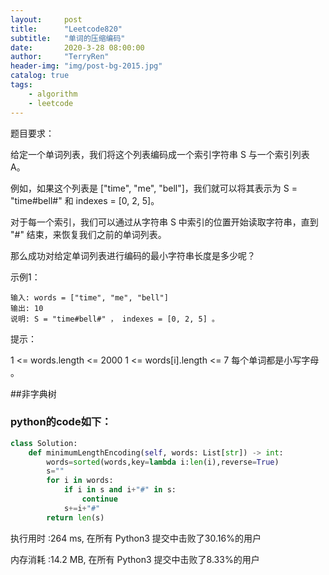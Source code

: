 ```yaml
---
layout:     post
title:      "Leetcode820"
subtitle:   "单词的压缩编码"
date:       2020-3-28 08:00:00
author:     "TerryRen"
header-img: "img/post-bg-2015.jpg"
catalog: true
tags:
    - algorithm
    - leetcode
---
```

题目要求：

给定一个单词列表，我们将这个列表编码成一个索引字符串 S 与一个索引列表 A。

例如，如果这个列表是 ["time", "me", "bell"]，我们就可以将其表示为 S = "time#bell#" 和 indexes = [0, 2, 5]。

对于每一个索引，我们可以通过从字符串 S 中索引的位置开始读取字符串，直到 "#" 结束，来恢复我们之前的单词列表。

那么成功对给定单词列表进行编码的最小字符串长度是多少呢？




示例1：
```
输入: words = ["time", "me", "bell"]
输出: 10
说明: S = "time#bell#" ， indexes = [0, 2, 5] 。
```
提示：

1 <= words.length <= 2000
1 <= words[i].length <= 7
每个单词都是小写字母 。

##非字典树




### python的code如下：


```python
class Solution:
    def minimumLengthEncoding(self, words: List[str]) -> int:
        words=sorted(words,key=lambda i:len(i),reverse=True)
        s=""
        for i in words:
            if i in s and i+"#" in s:
                continue
            s+=i+"#"
        return len(s)
```
执行用时 :264 ms, 在所有 Python3 提交中击败了30.16%的用户

内存消耗 :14.2 MB, 在所有 Python3 提交中击败了8.33%的用户